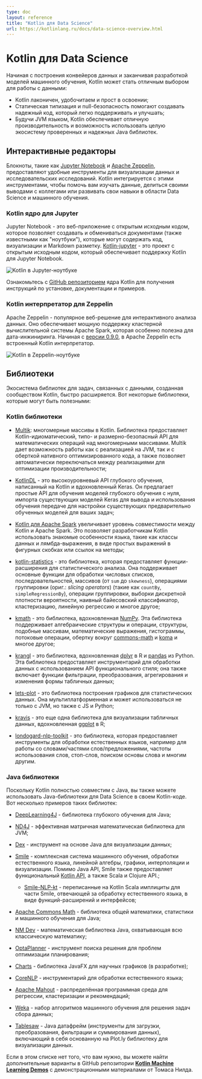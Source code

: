 ```yaml
---
type: doc
layout: reference
title: "Kotlin для Data Science"
url: https://kotlinlang.ru/docs/data-science-overview.html
---
```

      
<!-- При переводе статьи оригинальная версия была от 06 December 2021 -->

<!-- # Kotlin for data science -->
# Kotlin для Data Science

<!-- From building data pipelines to productionizing machine learning models, Kotlin can be a great choice for 
working with data: -->
Начиная с построения конвейеров данных и заканчивая разработкой моделей машинного обучения, Kotlin может стать отличным
выбором для работы с данными:

<!-- * Kotlin is concise, readable, and easy to learn.
* Static typing and null safety help create reliable, maintainable code that is easy to troubleshoot. 
* Being a JVM language, Kotlin gives you great performance and an ability to leverage an entire ecosystem 
of tried and true Java libraries. -->

* Kotlin лаконичен, удобочитаем и прост в освоении;
* Статическая типизация и null-безопасность помогают создавать надежный код, который легко поддерживать и улучшать;
* Будучи JVM языком, Kotlin обеспечивает отличную производительность и возможность использовать целую экосистему
проверенных и надежных Java библиотек.

<a name="interactive-editors"></a>

<!-- ## Interactive editors -->
## Интерактивные редакторы

<!-- Notebooks such as [Jupyter Notebook](https://jupyter.org/) and [Apache Zeppelin](https://zeppelin.apache.org/) provide 
convenient tools for data visualization and exploratory research.
Kotlin integrates with these tools to help you explore data, share your findings with 
colleagues, or build up your data science and machine learning skills. -->
Блокноты, такие как [Jupyter Notebook](https://jupyter.org/) и [Apache Zeppelin](https://zeppelin.apache.org/),
предоставляют удобные инструменты для визуализации данных и исследовательских исследований. Kotlin интегрируется с этими
инструментами, чтобы помочь вам изучать данные, делиться своими выводами с коллегами или развивать свои навыки в области
Data Science и машинного обучения.

<a name="jupyter-kotlin-kernel"></a>

<!-- ### Jupyter Kotlin kernel -->
### Kotlin ядро для Jupyter

<!-- The Jupyter Notebook is an open-source web application that allows you to create and share documents 
(aka "notebooks") that can contain code, visualizations, and Markdown text. 
[Kotlin-jupyter](https://github.com/Kotlin/kotlin-jupyter) is an open source project that brings Kotlin 
support to Jupyter Notebook. -->
Jupyter Notebook - это веб-приложение с открытым исходным кодом, которое позволяет создавать и обмениваться документами
(также известными как "ноутбуки"), которые могут содержать код, визуализации и Markdown разметку.
[Kotlin-jupyter](https://github.com/Kotlin/kotlin-jupyter) - это проект с открытым исходным кодом, который обеспечивает
поддержку Kotlin для Jupyter Notebook.

<img src="https://kotlinlang.org/docs/images/kotlin-jupyter-kernel.png" alt="Kotlin в Jupyter-ноутбуке" title="Kotlin в Jupyter-ноутбуке">

<!-- Check out Kotlin kernel's [GitHub repo](https://github.com/Kotlin/kotlin-jupyter) for installation 
instructions, documentation, and examples. -->
Ознакомьтесь с [GitHub репозиторием](https://github.com/Kotlin/kotlin-jupyter) ядра Kotlin для получения инструкций по
установке, документации и примеров.

<a name="zeppelin-kotlin-interpreter"></a>

<!-- ### Zeppelin Kotlin interpreter -->
### Kotlin интерпретатор для Zeppelin

<!-- Apache Zeppelin is a popular web-based solution for interactive data analytics. It provides strong support 
for the Apache Spark cluster computing system, which is particularly useful for data engineering. 
Starting from [version 0.9.0](https://zeppelin.apache.org/docs/0.9.0-preview1/), Apache Zeppelin comes with 
bundled Kotlin interpreter. -->
Apache Zeppelin - популярное веб-решение для интерактивного анализа данных. Оно обеспечивает мощную поддержку кластерной
вычислительной системы Apache Spark, которая особенно полезна для дата-инжиниринга. Начиная с [версии 0.9.0](https://zeppelin.apache.org/docs/0.9.0-preview1/),
в Apache Zeppelin есть встроенный Kotlin интерпретатор.

<img src="https://kotlinlang.org/docs/images/kotlin-zeppelin-interpreter.png" alt="Kotlin в Zeppelin-ноутбуке" title="Kotlin в Zeppelin-ноутбуке">

<a name="libraries"></a>

<!-- ## Libraries -->
## Библиотеки

<!-- The ecosystem of libraries for data-related tasks created by the Kotlin community is rapidly expanding. 
Here are some libraries that you may find useful: -->
Экосистема библиотек для задач, связанных с данными, созданная сообществом Kotlin, быстро расширяется. Вот некоторые
библиотеки, которые могут быть полезными:

<a name="kotlin-libraries"></a>

<!-- ### Kotlin libraries -->
### Kotlin библиотеки

<!-- * [Multik](https://github.com/Kotlin/multik): multidimensional arrays in Kotlin. The library provides Kotlin-idiomatic, 
  type- and dimension-safe API for mathematical operations over multidimensional arrays. Multik offers swappable 
  JVM and native computational engines, and a combination of the two for optimal performance.

* [KotlinDL](https://github.com/jetbrains/kotlindl) is a high-level Deep Learning API written in Kotlin and inspired
  by Keras. It offers simple APIs for training deep learning models from scratch, importing existing Keras models
  for inference, and leveraging transfer learning for tweaking existing pre-trained models to your tasks.

* [Kotlin for Apache Spark](https://github.com/JetBrains/kotlin-spark-api) adds a missing layer of compatibility between
  Kotlin and Apache Spark. It allows Kotlin developers to use familiar language features such as data classes, and
  lambda expressions as simple expressions in curly braces or method references.

* [kotlin-statistics](https://github.com/thomasnield/kotlin-statistics) is a library providing extension functions for 
exploratory and production statistics. It supports basic numeric list/sequence/array functions (from `sum` to `skewness`),
slicing operators (such as `countBy`, `simpleRegressionBy`), binning operations, discrete PDF sampling,
naive bayes classifier, clustering, linear regression, and much more.

* [kmath](https://github.com/mipt-npm/kmath) is a library inspired by [NumPy](https://numpy.org/).
This library supports algebraic structures and operations, array-like structures, math expressions, histograms,
streaming operations, a wrapper around [commons-math](https://commons.apache.org/proper/commons-math/) and
[koma](https://github.com/kyonifer/koma), and more.

* [krangl](https://github.com/holgerbrandl/krangl) is a library inspired by R's [dplyr](https://dplyr.tidyverse.org/)
and Python's [pandas](https://pandas.pydata.org/). This library provides functionality for data manipulation using
a functional-style API; it also includes functions for filtering, transforming, aggregating, and reshaping tabular data.

* [lets-plot](https://github.com/JetBrains/lets-plot) is a plotting library for statistical data written in Kotlin.
Lets-Plot is multiplatform and can be used not only with JVM, but also with JS and Python. 

* [kravis](https://github.com/holgerbrandl/kravis) is another library for the visualization of tabular data inspired by
R's [ggplot](https://ggplot2.tidyverse.org/).

* [londogard-nlp-toolkit](https://github.com/londogard/londogard-nlp-toolkit/) is a library that provides utilities when working with natural language processing such as word/subword/sentence embeddings, word-frequencies, stopwords, stemming, and much more. -->

* [Multik](https://github.com/Kotlin/multik): многомерные массивы в Kotlin. Библиотека предоставляет
Kotlin-идиоматический, типо- и размерно-безопасный API для математических операций над многомерными массивами. Multik
дает возможность работы как с реализацией на JVM, так и с оберткой нативного оптимизированного кода, а также позволяет
автоматически переключаться между реализациями для оптимизации производительности;

* [KotlinDL](https://github.com/jetbrains/kotlindl) - это высокоуровневый API глубокого обучения, написанный на Kotlin
и вдохновленный Keras. Он предлагает простые API для обучения моделей глубокого обучения с нуля, импорта существующих
моделей Keras для вывода и использования обучения передаче для настройки существующих предварительно обученных моделей
для ваших задач;

* [Kotlin для Apache Spark](https://github.com/JetBrains/kotlin-spark-api) увеличивает уровень совместимости между
Kotlin и Apache Spark. Это позволяет разработчикам Kotlin использовать знакомые особенности языка, такие как классы
данных и лямбда-выражения, в виде простых выражений в фигурных скобках или ссылок на методы;

* [kotlin-statistics](https://github.com/thomasnield/kotlin-statistics) - это библиотека, которая предоставляет
функции-расширения для статистического анализа. Она поддерживает основные функции для обработки числовых списков,
последовательностей, массивов (от `sum` до `skewness`), операциями группировки (ориг.: *slicing operators*) (такие как
`countBy`, `simpleRegressionBy`), операции группировки, выборки дискретной плотности вероятности, наивный байесовский
классификатор, кластеризацию, линейную регрессию и многое другое;

* [kmath](https://github.com/mipt-npm/kmath) - это библиотека, вдохновленная [NumPy](https://numpy.org/). Эта библиотека
поддерживает алгебраические структуры и операции, структуры, подобные массивам, математические выражения, гистограммы,
потоковые операции, обертку вокруг [commons-math](https://commons.apache.org/proper/commons-math/) и [koma](https://github.com/kyonifer/koma)
и многое другое;

* [krangl](https://github.com/holgerbrandl/krangl) - это библиотека, вдохновленная [dplyr](https://dplyr.tidyverse.org/)
в R и [pandas](https://pandas.pydata.org/) из Python. Эта библиотека предоставляет инструментарий для обработки данных с
использованием API функционального стиля; она также включает функции фильтрации, преобразования, агрегирования и
изменения формы табличных данных;

* [lets-plot](https://github.com/JetBrains/lets-plot) - это библиотека построения графиков для статистических данных.
Она мультиплатформенная и может использоваться не только с JVM, но также с JS и Python;

* [kravis](https://github.com/holgerbrandl/kravis)  - это еще одна библиотека для визуализации табличных данных,
вдохновленная [ggplot](https://ggplot2.tidyverse.org/) в R;

* [londogard-nlp-toolkit](https://github.com/londogard/londogard-nlp-toolkit/) - это библиотека, которая предоставляет инструменты для обработки естественных языков, например для работы со словами/частями слов/предложениями, частоты использования слов, стоп-слов, поиском основы слова и многим другим.

<a name="java-libraries"></a>

<!-- ### Java libraries -->
### Java библиотеки

<!-- Since Kotlin provides first-class interop with Java, you can also use Java libraries for data science in your Kotlin code.
Here are some examples of such libraries: -->
Поскольку Kotlin полностью совместим с Java, вы также можете использовать Java-библиотеки для Data Science в своем
Kotlin-коде. Вот несколько примеров таких библиотек:

<!-- * [DeepLearning4J](https://deeplearning4j.org/) - a deep learning library for Java

* [ND4J](https://github.com/deeplearning4j/nd4j) - an efficient matrix math library for JVM

* [Dex](https://github.com/PatMartin/Dex) - a Java-based data visualization tool

* [Smile](https://github.com/haifengl/smile) - a comprehensive machine learning, natural language processing,
linear algebra, graph, interpolation, and visualization system. Besides Java API, Smile also provides a functional
[Kotlin API](https://haifengl.github.io/api/kotlin/smile-kotlin/index.html) along with Scala and Clojure API.
  * [Smile-NLP-kt](https://github.com/londogard/smile-nlp-kt) - a Kotlin rewrite of the Scala implicits for the natural
    language processing part of Smile in the format of extension functions and interfaces.

* [Apache Commons Math](https://commons.apache.org/proper/commons-math/) - a general math, statistics, and machine learning
library for Java

* [NM Dev](https://nm.dev/) - a Java mathematical library that covers all of classical mathematics.

* [OptaPlanner](https://www.optaplanner.org/) - a solver utility for optimization planning problems

* [Charts](https://github.com/HanSolo/charts) - a scientific JavaFX charting library in development

* [CoreNLP](https://stanfordnlp.github.io/CoreNLP/) - a natural language processing toolkit

* [Apache Mahout](https://mahout.apache.org/) - a distributed framework for regression, clustering and recommendation

* [Weka](https://www.cs.waikato.ac.nz/ml/index.html) - a collection of machine learning algorithms for data mining tasks

* [Tablesaw](https://github.com/jtablesaw/tablesaw) - a Java dataframe. It includes a visualization library based on Plot.ly -->

* [DeepLearning4J](https://deeplearning4j.org/) - библиотека глубокого обучения для Java;

* [ND4J](https://github.com/deeplearning4j/nd4j) - эффективная матричная математическая библиотека для JVM;

* [Dex](https://github.com/PatMartin/Dex) - инструмент на основе Java для визуализации данных;

* [Smile](https://github.com/haifengl/smile) - комплексная система машинного обучения, обработки естественного языка,
линейной алгебры, графики, интерполяции и визуализации. Помимо Java API, Smile также предоставляет функциональный
[Kotlin API](https://haifengl.github.io/api/kotlin/smile-kotlin/index.html), а также Scala и Clojure API.;
  * [Smile-NLP-kt](https://github.com/londogard/smile-nlp-kt) - переписанные на Kotlin Scala имплициты для части Smile, отвечающей за обработку естественного языка, в виде функций-расширений и интерфейсов;

* [Apache Commons Math](https://commons.apache.org/proper/commons-math/) - библиотека общей математики, статистики и
машинного обучения для Java;

* [NM Dev](https://nm.dev/) - математическая библиотека Java, охватывающая всю классическую математику;

* [OptaPlanner](https://www.optaplanner.org/) - инструмент поиска решения для проблем оптимизации планирования;

* [Charts](https://github.com/HanSolo/charts) - библиотека JavaFX для научных графиков (в разработке);

* [CoreNLP](https://stanfordnlp.github.io/CoreNLP/) - инструментарий для обработки естественного языка;

* [Apache Mahout](https://mahout.apache.org/) - распределённая программная среда для регрессии, кластеризации и рекомендаций;

* [Weka](https://www.cs.waikato.ac.nz/ml/index.html) - набор алгоритмов машинного обучения для решения задач сбора данных;

* [Tablesaw](https://github.com/jtablesaw/tablesaw) - Java датафрейм (инструменты для загрузки, преобразования,
фильтрации и суммирования данных), включающий в себя основанную на Plot.ly библиотеку
для визуализации данных.

<!-- If this list doesn’t cover your needs, you can find more options in the 
**[Kotlin Machine Learning Demos](https://github.com/thomasnield/kotlin-machine-learning-demos)** GitHub repository with showcases from Thomas Nield. -->
Если в этом списке нет того, что вам нужно, вы можете найти дополнительные варианты в GitHub репозитории
**[Kotlin Machine Learning Demos](https://github.com/thomasnield/kotlin-machine-learning-demos)** с демонстрационными
материалами от Томаса Нилда.
